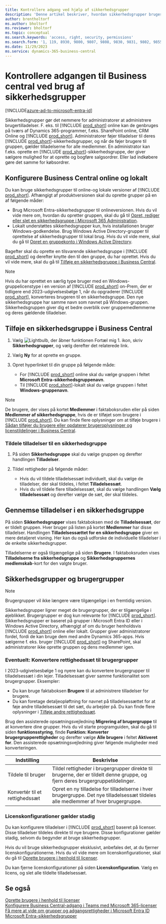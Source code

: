 ```yaml
---
title: Kontrollere adgang ved hjælp af sikkerhedsgrupper
description: 'Denne artikel beskriver, hvordan sikkerhedsgrupper bruges til at definere brugertilladelser.'
author: brentholtorf
ms.author: bholtorf
ms.reviewer: bholtorf
ms.topic: conceptual
ms.search.keywords: 'access, right, security, permissions'
ms.search.form: '1, 119, 8930, 9800, 9807, 9808, 9830, 9831, 9802, 9855, 9862'
ms.date: 11/29/2023
ms.service: dynamics-365-business-central
---
```


# <a name="control-access-to-business-central-using-security-groups"></a>Kontrollere adgangen til Business central ved brug af sikkerhedsgrupper

[!INCLUDE[azure-ad-to-microsoft-entra-id](~/../shared-content/shared/azure-ad-to-microsoft-entra-id.md)]

Sikkerhedsgrupper gør det nemmere for administratorer at administrere brugertilladelser. F. eks. til [!INCLUDE [prod_short](includes/prod_short.md)] online kan de genbruges på tværs af Dynamics 365-programmer, f.eks. SharePoint online, CRM Online og [!INCLUDE [prod_short](includes/prod_short.md)]. Administratorer føjer tilladelser til deres [!INCLUDE [prod_short](includes/prod_short.md)]-sikkerhedsgrupper, og når de føjer brugere til gruppen, gælder tilladelserne for alle medlemmer. En administrator kan f.eks. oprette en [!INCLUDE [prod_short](includes/prod_short.md)]-sikkerhedsgruppe, der giver sælgere mulighed for at oprette og bogføre salgsordrer. Eller lad indkøbere gøre det samme for købsordrer.

## <a name="business-central-online-and-on-premises"></a>Konfigurere Business Central online og lokalt

Du kan bruge sikkerhedsgrupper til online-og lokale versioner af [!INCLUDE [prod_short](includes/prod_short.md)]. Afhængigt af produktversionen skal du oprette grupper på en af følgende måder:

* Brug Microsoft Entra-sikkerhedsgrupper til onlineversionen. Hvis du vil vide mere om, hvordan du opretter gruppen, skal du gå til [Opret, rediger eller slet en sikkerhedsgruppe i Microsoft 365 Administration](/microsoft-365/admin/email/create-edit-or-delete-a-security-group).
* Lokalt understøttes sikkerhedsgrupper kun, hvis installationen bruger Windows-godkendelse. Brug Windows Active Directory-grupper til oprettelse af sikkerhedsgrupper til lokal brug. Hvis du vil vide mere, skal du gå til [Opret en gruppekonto i Windows Active Directory](/windows/security/operating-system-security/network-security/windows-firewall/create-a-group-account-in-active-directory). 

Bagefter skal du oprette en tilsvarende sikkerhedsgruppe i [!INCLUDE [prod_short](includes/prod_short.md)] og derefter knytte den til den gruppe, du har oprettet. Hvis du vil vide mere, skal du gå til [Tilføje en sikkerhedsgruppe i Business Central](#add-a-security-group-in-business-central).

> [!NOTE]
> Hvis du har oprettet en særlig type bruger med en Windows-gruppelicenstype i en version af [!INCLUDE [prod_short](includes/prod_short.md)] on-Prem, der er tidligere end 2023-udgivelsesbølge 1, når du opgraderer [!INCLUDE [prod_short](includes/prod_short.md)], konverteres brugeren til en sikkerhedsgruppe. Den nye sikkerhedsgruppe har samme navn som navnet på Windows-gruppen. Sikkerhedsgruppen giver dig et bedre overblik over gruppemedlemmerne og deres gældende tilladelser.

## <a name="add-a-security-group-in-business-central"></a>Tilføje en sikkerhedsgruppe i Business Central

1. Vælg ![Lightbulb, der åbner funktionen Fortæl mig 1.](media/ui-search/search_small.png "Fortæl mig, hvad du vil foretage dig") ikon, skriv **Sikkerhedsgrupper**, og vælg derefter det relaterede link.
1. Vælg **Ny** for at oprette en gruppe.
1. Opret hyperlinket til din gruppe på følgende måde:

    * For [!INCLUDE [prod_short](includes/prod_short.md)] online skal du vælge gruppen i feltet **Microsoft Entra-sikkerhedsgruppenavn**.
    * Til [!INCLUDE [prod_short](includes/prod_short.md)]-lokalt skal du vælge gruppen i feltet **Windows-gruppenavn**.

> [!NOTE]
> De brugere, der vises på kortet **Medlemmer** i faktaboksruden eller på siden **Medlemmer af sikkerhedsgruppe**, hvis de er tilføjet som brugere i [!INCLUDE [prod_short](includes/prod_short.md)]. Du kan finde flere oplysninger om at tilføje brugere i [Sådan tilføjer du brugere eller opdaterer brugeroplysninger og licenstildelinger i Business Central](ui-how-users-permissions.md#adduser).  

### <a name="assign-permissions-to-a-security-group"></a>Tildele tilladelser til en sikkerhedsgruppe

1. På siden **Sikkerhedsgruppe** skal du vælge gruppen og derefter handlingen **Tilladelser**.
1. Tildel rettigheder på følgende måder:

    * Hvis du vil tildele tilladelsessæt individuelt, skal du vælge de tilladelser, der skal tildeles, i feltet **Tilladelsessæt**.
    * Hvis du vil tildele flere tilladelsessæt, skal du vælge handlingen **Vælg tilladelsessæt** og derefter vælge de sæt, der skal tildeles.

## <a name="review-the-permissions-in-a-security-group"></a>Gennemse tilladelser i en sikkerhedsgruppe

På siden **Sikkerhedsgrupper** vises faktaboksen med de **Tilladelsessæt**, der er tildelt gruppen. Hver bruger på listen på kortet **Medlemmer** har disse tilladelser. Handlingen **Tilladelsessættet for en sikkerhedsgruppe** giver en mere detaljeret visning. Her kan du også udforske de individuelle tilladelser i de enkelte sikkerhedsgrupper.

Tilladelserne er også tilgængelige på siden **Brugere**. I faktaboksruden vises **Tilladelserne fra sikkerhedsgruppe** og **Sikkerhedsgruppernes medlemskab**-kort for den valgte bruger.

## <a name="security-groups-and-user-groups"></a>Sikkerhedsgrupper og brugergrupper

> [!NOTE]
> Brugergrupper vil ikke længere være tilgængelige i en fremtidig version.

Sikkerhedsgrupper ligner meget de brugergrupper, der er tilgængelige i øjeblikket. Brugergrupper er dog kun relevante for [!INCLUDE [prod_short](includes/prod_short.md)]. Sikkerhedsgrupper er baseret på grupper i Microsoft Entra ID eller i Windows Active Directory, afhængigt af om du bruger henholdsvis [!INCLUDE [prod_short](includes/prod_short.md)] online eller lokalt. Grupper giver administratorer fordel, fordi de kan bruge dem med andre Dynamics 365-apps. Hvis sælgerne f. eks. bruger [!INCLUDE [prod_short](includes/prod_short.md)] og SharePoint, skal administratorer ikke oprette gruppen og dens medlemmer igen.

### <a name="optional-convert-user-groups-to-permission-sets"></a>Eventuelt: Konvertere rettighedssæt til brugergrupper

I 2023-udgivelsesbølge 1 og nyere kan du konvertere brugergrupper til tilladelsessæt i din lejer. Tilladelsessæt giver samme funktionalitet som brugergrupper. Eksempler:

* Du kan bruge faktaboksen **Brugere** til at administrere tilladelser for brugere.
* Du kan foretage detaljeopløftning for navnet på tilladelsessættet for at føje andre tilladelsessæt til det sæt, du arbejder på. Du kan finde flere oplysninger i [Tilføje andre rettighedssæt](ui-define-granular-permissions.md#to-add-other-permission-sets).

Brug den assisterede opsætningsvejledning **Migrering af brugergruppe** til at konvertere dine grupper. Hvis du vil starte programguiden, skal du gå til siden **funktionsstyring**, finde **Funktion: Konverter brugergrupperettigheder** og derefter vælge **Alle brugere** i feltet **Aktiveret for**. Den assisterede opsætningsvejledning giver følgende muligheder med konverteringen.

|Indstilling  |Beskrivlse  |
|---------|---------|
|Tildele til bruger     | Tildel rettigheder i brugergrupper direkte til brugerne, der er tildelt denne gruppe, og fjern deres brugergruppetildelinger.        |
|Konvertér til et rettighedssæt     | Opret en ny tilladelse for tilladelserne i hver brugergruppe. Det nye tilladelsessæt tildeles alle medlemmer af hver brugergruppe.          |

### <a name="license-configurations-still-apply"></a>Licenskonfigurationer gælder stadig

Du kan konfigurere tilladelser i [!INCLUDE [prod_short](includes/prod_short.md)] baseret på licenser. Disse tilladelser tildeles direkte til nye brugere. Disse konfigurationer gælder stadig, selvom du begynder at bruge sikkerhedsgrupper.

Hvis du vil bruge sikkerhedsgrupper eksklusivt, anbefales det, at du fjerner licenskonfigurationerne. Hvis du vil vide mere om licenskonfigurationer, skal du gå til [Oprette brugere i henhold til licenser](ui-how-users-permissions.md).

Du kan fjerne licenskonfigurationer på siden **Licenskonfiguration**. Vælg en licens, og slet alle tildelte tilladelsessæt.

## <a name="see-also"></a>Se også

[Oprette brugere i henhold til licenser](ui-how-users-permissions.md)  
[Konfigurere Business Central-adgang i Teams med Microsoft 365-licenser](admin-access-with-m365-license-setup.md)  
[Få mere at vide om grupper og adgangsrettigheder i Microsoft Entra ID](/azure/active-directory/fundamentals/concept-learn-about-groups)  
[Microsoft Entra-sikkerhedsgrupper](/windows-server/identity/ad-ds/manage/understand-security-groups)  
